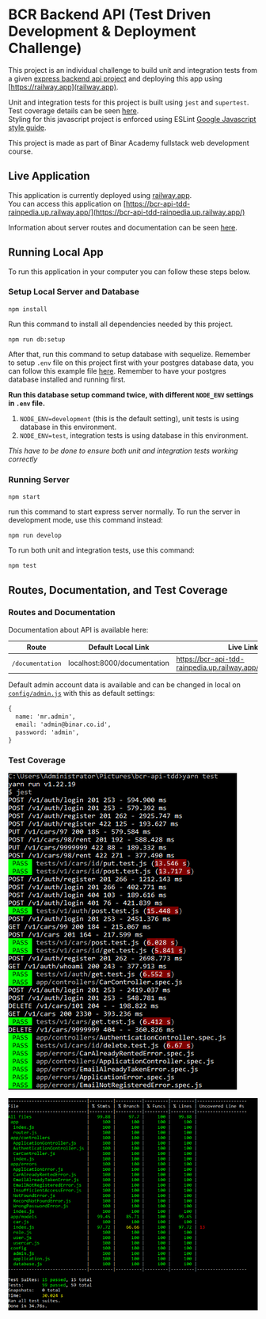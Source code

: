 # BCR Backend API (Test Driven Development & Deployment Challenge)

This project is an individual challenge to build unit and integration tests from a given [express backend api project](https://github.com/xenoncoder/bcr-api-tdd) and deploying this app using [https://railway.app](railway.app).  

Unit and integration tests for this project is built using `jest` and `supertest`. Test coverage details can be seen [here](#test-coverage).  
Styling for this javascript project is enforced using ESLint [Google Javascript style guide](https://github.com/google/eslint-config-google).

This project is made as part of Binar Academy fullstack web development course.

## Live Application

This application is currently deployed using [railway.app](railway.app).  
You can access this application on [https://bcr-api-tdd-rainpedia.up.railway.app/](https://bcr-api-tdd-rainpedia.up.railway.app/)  
  
Information about server routes and documentation can be seen [here](#routes-and-documentation).

## Running Local App

To run this application in your computer you can follow these steps below.

### Setup Local Server and Database

    npm install

Run this command to install all dependencies needed by this project.

    npm run db:setup

After that, run this command to setup database with sequelize. Remember to setup `.env` file on this project first with your postgres database data, you can follow this example file [here](.env.example). Remember to have your postgres database installed and running first. 

**Run this database setup command twice, with different `NODE_ENV` settings in `.env` file.**   

1. `NODE_ENV=development` (this is the default setting), unit tests is using database in this environment.
2. `NODE_ENV=test`, integration tests is using database in this environment.

*This have to be done to ensure both unit and integration tests working correctly*  

### Running Server

    npm start

run this command to start express server normally. To run the server in development mode, use this command instead:

    npm run develop

To run both unit and integration tests, use this command:

    npm test

## Routes, Documentation, and Test Coverage

### Routes and Documentation

Documentation about API is available here:

| Route | Default Local Link | Live Link |
|--|--|--|
| `/documentation` | localhost:8000/documentation | https://bcr-api-tdd-rainpedia.up.railway.app/documentation/ |

Default admin account data is available and can be changed in local on [`config/admin.js`](config/admin.js) with this as default settings:

    {
      name: 'mr.admin',
      email: 'admin@binar.co.id',
      password: 'admin',
    }

### Test Coverage

![coverage test details](docs/coverage-test.png)

![coverage test console](docs/coverage-test-console.png)
